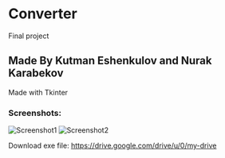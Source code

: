 # Converter

Final project

## Made By Kutman Eshenkulov and Nurak Karabekov

Made with Tkinter

### Screenshots:

![Screenshot1](https://user-images.githubusercontent.com/73386100/102316217-bbeaa880-3f9f-11eb-9541-1869e77fdaa8.png)
![Screenshot2](https://user-images.githubusercontent.com/73386100/102316223-bd1bd580-3f9f-11eb-8530-8e7af79f0356.png)

Download exe file: https://drive.google.com/drive/u/0/my-drive
